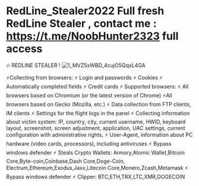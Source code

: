 # RedLine_Stealer2022  Full fresh   RedLine Stealer , contact me  : https://t.me/NoobHunter2323   full access







🔥 REDLINE STEALER !
![1_MVZ5xWBD_4cujO5QqxL4GA](https://user-images.githubusercontent.com/130488465/232717062-76481094-af44-46e7-a874-bf154312c565.jpg)


⚡️Collecting from browsers:
⚡️ Login and passwords
⚡️ Cookies
⚡️ Automatically completed fields
⚡️ Credit cards
⚡️ Supported browsers:
⚡️ All browsers based on Chromium (or the latest version of Chrome)
⚡️All browsers based on Gecko (Mozilla, etc.)
⚡️ Data collection from FTP clients, IM clients
⚡️ Settings for the flight logs in the panel
⚡️ Collecting information about victim system: IP, country, city, current username, HWID, keyboard layout,
screenshot, screen adjustment, application, UAC settings, current configuration with administrative rights,
⚡️ User-Agent, information about PC hardware (video cards, processors), including antiviruses
⚡️ Bypass windows defender
⚡️ Steals Crypto Wallets: Armory,Atomic Wallet,Bitcoin Core,Byte-coin,Coinbase,Dash Core,Doge-Coin,
Electrum,Ethereum,Exodus,Jaxx,Litecoin Core,Monero,Zcash,Metamask
⚡️ Bypass windows defender
⚡️ Clipper: BTC,ETH,TRX,LTC,XMR,DOGECOIN
